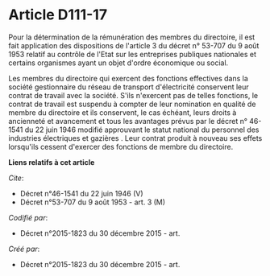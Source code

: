 # Article D111-17

Pour la détermination de la rémunération des membres du directoire, il est fait application des dispositions de l'article 3
du décret n° 53-707 du 9 août 1953 relatif au contrôle de l'Etat sur les entreprises publiques nationales et certains
organismes ayant un objet d'ordre économique ou social.

Les membres du directoire qui exercent des fonctions effectives dans la société gestionnaire du réseau de transport
d'électricité conservent leur contrat de travail avec la société. S'ils n'exercent pas de telles fonctions, le contrat de
travail est suspendu à compter de leur nomination en qualité de membre du directoire et ils conservent, le cas échéant, leurs
droits à ancienneté et avancement et tous les avantages prévus par le décret n° 46-1541 du 22 juin 1946 modifié approuvant le
statut national du personnel des industries électriques et gazières . Leur contrat produit à nouveau ses effets lorsqu'ils
cessent d'exercer des fonctions de membre du directoire.

**Liens relatifs à cet article**

_Cite_:

  - Décret n°46-1541 du 22 juin 1946 (V)
  - Décret n°53-707 du 9 août 1953 - art. 3 (M)

_Codifié par_:

  - Décret n°2015-1823 du 30 décembre 2015 - art.

_Créé par_:

  - Décret n°2015-1823 du 30 décembre 2015 - art.

